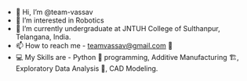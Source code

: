 - 👋 Hi, I’m @team-vassav
- 👀 I’m interested in Robotics
- 🌱 I’m currently undergraduate at JNTUH College of Sulthanpur, Telangana, India.
- 📫 How to reach me - teamvassav@gmail.com 📱
- 💻 My Skills are - Python 🐍 programming, Additive Manufacturing 🏗️, Exploratory Data Analysis 🤖, CAD Modeling.

<!---
team-vassav/team-vassav is a ✨ special ✨ repository because its `README.md` (this file) appears on your GitHub profile.
You can click the Preview link to take a look at your changes.
--->
